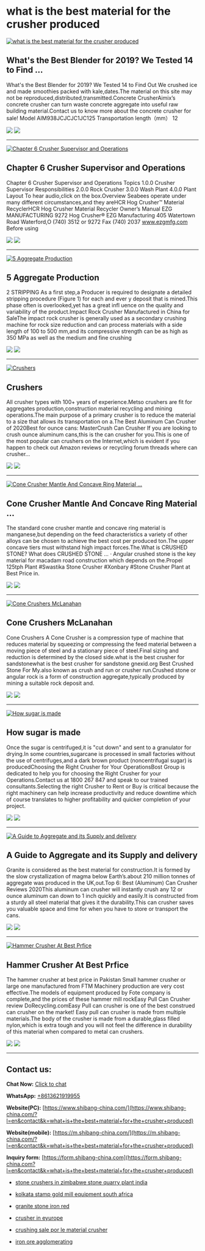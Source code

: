 # what is the best material for the crusher produced

<a href="https://swt.shibang-china.com/?l=en&img&k=what+is+the+best+material+for+the+crusher+produced" target="_blank">![what is the best material for the crusher produced](http://static.shibang-china.com/all-800x300/557.jpg)</a>

## What's the Best Blender for 2019? We Tested 14 to Find …
What's the Best Blender for 2019? We Tested 14 to Find Out We crushed ice and made smoothies packed with kale,dates.The material on this site may not be reproduced,distributed,transmitted.Concrete CrusherAimix’s concrete crusher can turn waste concrete aggregate into useful raw building material.Contact us to know more about the concrete crusher for sale! Model AIM938JCJCJC1JC125 Transportation length（mm） 12


<a href="https://whatsapp.shibangsoft.com/WhatsApp.php" target="_blank" title="WhatsApp">![](http://static.shibang-china.com/icon/whatsapp.png)</a> <a href="https://swt.shibang-china.com/?l=en&icon&k=what+is+the+best+material+for+the+crusher+produced" target="_blank">![](http://static.shibang-china.com/icon/chat-en.png)</a>

---

<a href="https://swt.shibang-china.com/?l=en&img&k=what+is+the+best+material+for+the+crusher+produced" target="_blank">![Chapter 6 Crusher Supervisor and Operations](http://static.shibang-china.com/all-800x300/762.jpg)</a>

## Chapter 6 Crusher Supervisor and Operations
Chapter 6 Crusher Supervisor and Operations Topics 1.0.0 Crusher Supervisor Responsibilities 2.0.0 Rock Crusher 3.0.0 Wash Plant 4.0.0 Plant Layout To hear audio,click on the box.Overview Seabees operate under many different circumstances,and they areHCR Hog Crusher™ Material RecyclerHCR Hog Crusher Material Recycler Owner’s Manual EZG MANUFACTURING 9272 Hog Crusher&#174; EZG Manufacturing 405 Watertown Road Waterford,O (740) 3512 or 9272 Fax (740) 2037 www.ezgmfg.com Before using


<a href="https://whatsapp.shibangsoft.com/WhatsApp.php" target="_blank" title="WhatsApp">![](http://static.shibang-china.com/icon/whatsapp.png)</a> <a href="https://swt.shibang-china.com/?l=en&icon&k=what+is+the+best+material+for+the+crusher+produced" target="_blank">![](http://static.shibang-china.com/icon/chat-en.png)</a>

---

<a href="https://swt.shibang-china.com/?l=en&img&k=what+is+the+best+material+for+the+crusher+produced" target="_blank">![5 Aggregate Production](http://static.shibang-china.com/all-800x300/720.jpg)</a>

## 5 Aggregate Production
2 STRIPPING As a first step,a Producer is required to designate a detailed stripping procedure (Figure 1) for each and ever y deposit that is mined.This phase often is overlooked,yet has a great infl uence on the quality and variability of the product.Impact Rock Crusher Manufactured in China for SaleThe impact rock crusher is generally used as a secondary crushing machine for rock size reduction and can process materials with a side length of 100 to 500 mm,and its compressive strength can be as high as 350 MPa as well as the medium and fine crushing


<a href="https://whatsapp.shibangsoft.com/WhatsApp.php" target="_blank" title="WhatsApp">![](http://static.shibang-china.com/icon/whatsapp.png)</a> <a href="https://swt.shibang-china.com/?l=en&icon&k=what+is+the+best+material+for+the+crusher+produced" target="_blank">![](http://static.shibang-china.com/icon/chat-en.png)</a>

---

<a href="https://swt.shibang-china.com/?l=en&img&k=what+is+the+best+material+for+the+crusher+produced" target="_blank">![Crushers](http://static.shibang-china.com/all-800x300/911.jpg)</a>

## Crushers
All crusher types with 100+ years of experience.Metso crushers are fit for aggregates production,construction material recycling and mining operations.The main purpose of a primary crusher is to reduce the material to a size that allows its transportation on a.The Best Aluminum Can Crusher of 2020Best for ounce cans: MasterCrush Can Crusher If you are looking to crush ounce aluminum cans,this is the can crusher for you.This is one of the most popular can crushers on the Internet,which is evident if you happen to check out Amazon reviews or recycling forum threads where can crusher…


<a href="https://whatsapp.shibangsoft.com/WhatsApp.php" target="_blank" title="WhatsApp">![](http://static.shibang-china.com/icon/whatsapp.png)</a> <a href="https://swt.shibang-china.com/?l=en&icon&k=what+is+the+best+material+for+the+crusher+produced" target="_blank">![](http://static.shibang-china.com/icon/chat-en.png)</a>

---

<a href="https://swt.shibang-china.com/?l=en&img&k=what+is+the+best+material+for+the+crusher+produced" target="_blank">![Cone Crusher Mantle And Concave Ring Material …](http://static.shibang-china.com/all-800x300/240.jpg)</a>

## Cone Crusher Mantle And Concave Ring Material …
The standard cone crusher mantle and concave ring material is manganese,but depending on the feed characteristics a variety of other alloys can be chosen to achieve the best cost per produced ton.The upper concave tiers must withstand high impact forces.The.What is CRUSHED STONE? What does CRUSHED STONE …&nbsp;&#0183;&#32;Angular crushed stone is the key material for macadam road construction which depends on the.Propel 125tph Plant #Swastika Stone Crusher #Xonbary #Stone Crusher Plant at Best Price in.


<a href="https://whatsapp.shibangsoft.com/WhatsApp.php" target="_blank" title="WhatsApp">![](http://static.shibang-china.com/icon/whatsapp.png)</a> <a href="https://swt.shibang-china.com/?l=en&icon&k=what+is+the+best+material+for+the+crusher+produced" target="_blank">![](http://static.shibang-china.com/icon/chat-en.png)</a>

---

<a href="https://swt.shibang-china.com/?l=en&img&k=what+is+the+best+material+for+the+crusher+produced" target="_blank">![Cone Crushers McLanahan](http://static.shibang-china.com/all-800x300/1010.jpg)</a>

## Cone Crushers McLanahan
Cone Crushers A Cone Crusher is a compression type of machine that reduces material by squeezing or compressing the feed material between a moving piece of steel and a stationary piece of steel.Final sizing and reduction is determined by the closed side.what is the best crusher for sandstonewhat is the best crusher for sandstone gnexid.org Best Crushed Stone For My.also known as crush and run or crusher run.Crushed stone or angular rock is a form of construction aggregate,typically produced by mining a suitable rock deposit and.


<a href="https://whatsapp.shibangsoft.com/WhatsApp.php" target="_blank" title="WhatsApp">![](http://static.shibang-china.com/icon/whatsapp.png)</a> <a href="https://swt.shibang-china.com/?l=en&icon&k=what+is+the+best+material+for+the+crusher+produced" target="_blank">![](http://static.shibang-china.com/icon/chat-en.png)</a>

---

<a href="https://swt.shibang-china.com/?l=en&img&k=what+is+the+best+material+for+the+crusher+produced" target="_blank">![How sugar is made](http://static.shibang-china.com/all-800x300/512.jpg)</a>

## How sugar is made
Once the sugar is centrifuged,it is &quot;cut down&quot; and sent to a granulator for drying.In some countries,sugarcane is processed in small factories without the use of centrifuges,and a dark brown product (noncentrifugal sugar) is producedChoosing the Right Crusher for Your OperationsBost Group is dedicated to help you for choosing the Right Crusher for your Operations.Contact us at 1800 267 847 and speak to our trained consultants.Selecting the right Crusher to Rent or Buy is critical because the right machinery can help increase productivity and reduce downtime which of course translates to higher profitability and quicker completion of your project.


<a href="https://whatsapp.shibangsoft.com/WhatsApp.php" target="_blank" title="WhatsApp">![](http://static.shibang-china.com/icon/whatsapp.png)</a> <a href="https://swt.shibang-china.com/?l=en&icon&k=what+is+the+best+material+for+the+crusher+produced" target="_blank">![](http://static.shibang-china.com/icon/chat-en.png)</a>

---

<a href="https://swt.shibang-china.com/?l=en&img&k=what+is+the+best+material+for+the+crusher+produced" target="_blank">![A Guide to Aggregate and its Supply and delivery](http://static.shibang-china.com/all-800x300/926.jpg)</a>

## A Guide to Aggregate and its Supply and delivery
Granite is considered as the best material for construction.It is formed by the slow crystallization of magma below Earth’s.about 210 million tonnes of aggregate was produced in the UK,out.Top 6: Best (Aluminum) Can Crusher Reviews 2020This aluminum can crusher will instantly crush any 12 or ounce aluminum can down to 1 inch quickly and easily.It is constructed from a sturdy all steel material that gives it the durability.This can crusher saves you valuable space and time for when you have to store or transport the cans.


<a href="https://whatsapp.shibangsoft.com/WhatsApp.php" target="_blank" title="WhatsApp">![](http://static.shibang-china.com/icon/whatsapp.png)</a> <a href="https://swt.shibang-china.com/?l=en&icon&k=what+is+the+best+material+for+the+crusher+produced" target="_blank">![](http://static.shibang-china.com/icon/chat-en.png)</a>

---

<a href="https://swt.shibang-china.com/?l=en&img&k=what+is+the+best+material+for+the+crusher+produced" target="_blank">![Hammer Crusher At Best Prfice](http://static.shibang-china.com/all-800x300/1386.jpg)</a>

## Hammer Crusher At Best Prfice
The hammer crusher at best price in Pakistan Small hammer crusher or large one manufactured from FTM Machinery production are very cost effective.The models of equipment produced by Fote company is complete,and the prices of these hammer mill rockEasy Pull Can Crusher review DoRecycling.comEasy Pull can crusher is one of the best construed can crusher on the market! Easy pull can crusher is made from multiple materials.The body of the crusher is made from a durable,glass filled nylon,which is extra tough and you will not feel the difference in durability of this material when compared to metal can crushers.


<a href="https://whatsapp.shibangsoft.com/WhatsApp.php" target="_blank" title="WhatsApp">![](http://static.shibang-china.com/icon/whatsapp.png)</a> <a href="https://swt.shibang-china.com/?l=en&icon&k=what+is+the+best+material+for+the+crusher+produced" target="_blank">![](http://static.shibang-china.com/icon/chat-en.png)</a>

---
## Contact us:

**Chat Now:** [Click to chat](https://swt.shibang-china.com?l=en&contact&k=what+is+the+best+material+for+the+crusher+produced)

**WhatsApp:**  [+8613621919955](https://whatsapp.shibangsoft.com/WhatsApp.php)

**Website(PC):** [https://www.shibang-china.com/](https://www.shibang-china.com/?l=en&contact&k=what+is+the+best+material+for+the+crusher+produced)

**Website(mobile):** [https://m.shibang-china.com/](https://m.shibang-china.com/?l=en&contact&k=what+is+the+best+material+for+the+crusher+produced)

**Inquiry form:** [https://form.shibang-china.com](https://form.shibang-china.com?l=en&contact&k=what+is+the+best+material+for+the+crusher+produced)

* [stone crushers in zimbabwe stone quarry plant india](../129/stone%20crushers%20in%20zimbabwe%20stone%20quarry%20plant%20india.md)

* [kolkata stamp gold mill equipment south africa](../137/kolkata%20stamp%20gold%20mill%20equipment%20south%20africa.md)

* [granite stone iron red](../137/granite%20stone%20iron%20red.md)

* [crusher in eyurope](../129/crusher%20in%20eyurope.md)

* [crushing sale por le material crusher](../135/crushing%20sale%20por%20le%20material%20crusher.md)

* [iron ore agglomerating](../132/iron%20ore%20agglomerating.md)